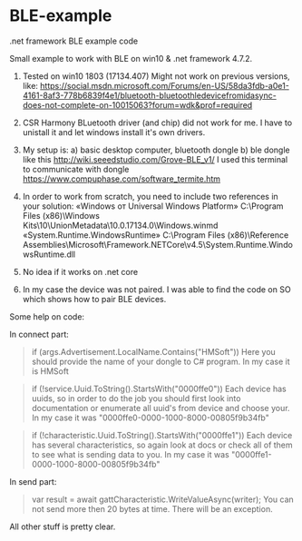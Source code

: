 # BLE-example
.net framework BLE example code


Small example to work with BLE on win10 & .net framework 4.7.2.

1. Tested on win10 1803 (17134.407)
Might not work on previous versions, like:
https://social.msdn.microsoft.com/Forums/en-US/58da3fdb-a0e1-4161-8af3-778b6839f4e1/bluetooth-bluetoothledevicefromidasync-does-not-complete-on-10015063?forum=wdk&prof=required

2. CSR Harmony BLuetooth driver (and chip) did not work for me. I have to unistall it and let windows install it's own drivers.

3. My setup is:
 a) basic  desktop computer, bluetooth dongle
 b) ble dongle like this http://wiki.seeedstudio.com/Grove-BLE_v1/ 
 I used this terminal to communicate with dongle https://www.compuphase.com/software_termite.htm
 
4. In order to work from scratch, you need to include two references in your solution:
 «Windows от Universal Windows Platform»
    C:\Program Files (x86)\Windows Kits\10\UnionMetadata\10.0.17134.0\Windows.winmd
    «System.Runtime.WindowsRuntime»
    C:\Program Files (x86)\Reference Assemblies\Microsoft\Framework\.NETCore\v4.5\System.Runtime.WindowsRuntime.dll

5. No idea if it works on .net core

6. In my case the device was not paired. I was able to find the code on SO which shows how to pair BLE devices.

Some help on code:

In connect part:
>if (args.Advertisement.LocalName.Contains("HMSoft"))
Here you should provide the name of your dongle to C# program. In my case it is HMSoft


> if (!service.Uuid.ToString().StartsWith("0000ffe0"))
Each device has uuids, so in order to do the job you should first look into documentation or enumerate all uuid's from device and choose your.
In my case it was "0000ffe0-0000-1000-8000-00805f9b34fb"

>if (!characteristic.Uuid.ToString().StartsWith("0000ffe1"))
Each device has several characteristics, so again look at docs or check all of them to see what is sending data to you.
In my case it was "0000ffe1-0000-1000-8000-00805f9b34fb"

In send part:
> var result = await gattCharacteristic.WriteValueAsync(writer);
You can not send more then 20 bytes at time. There will be an exception.


All other stuff is pretty clear.




